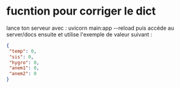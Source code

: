 # fucntion pour corriger le dict

 lance ton serveur avec  : uvicorn main:app --reload puis accéde au server/docs ensuite et utilise l'exemple de valeur suivant :

 ```json
 {
  "temp": 0,
  "sis": 0,
  "hygro": 0,
  "anem1": 0,
  "anem2": 0
}

